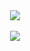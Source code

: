 

<div align=center>
	<img src="https://github-readme-stats.vercel.app/api/top-langs/?username=eunjin2118&layout=compact"><br><br>
<img src="https://github-readme-stats.vercel.app/api?username=eunjin2118&show_icons=true">
</div>

